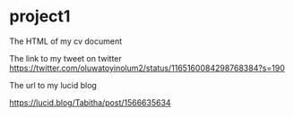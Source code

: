 # project1
The HTML of my cv document

The link to my tweet on twitter
https://twitter.com/oluwatoyinolum2/status/1165160084298768384?s=190

The url to my lucid blog

https://lucid.blog/Tabitha/post/1566635634
